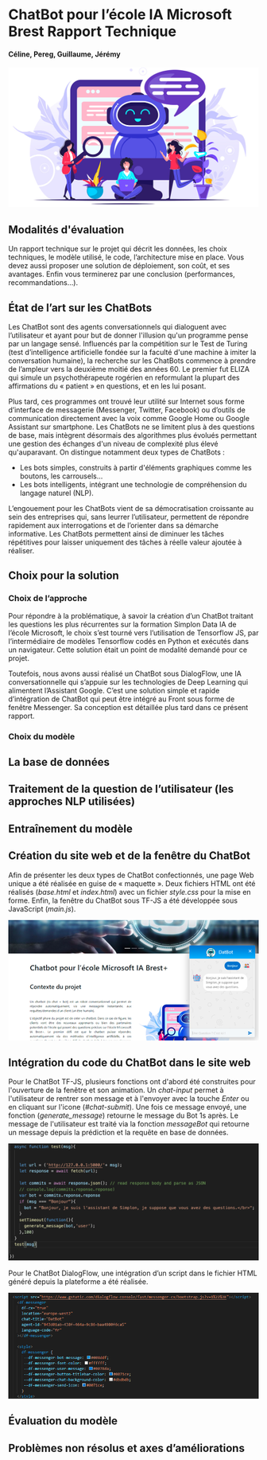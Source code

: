 # ChatBot pour l’école IA Microsoft Brest Rapport Technique
#### Céline, Pereg, Guillaume, Jérémy
![Presentation](Ressources/chatbot.jpg)
<br>

## Modalités d'évaluation
Un rapport technique sur le projet qui décrit les données, les choix techniques, le modèle utilisé, le code, l’architecture mise en place. Vous devez aussi proposer une solution de déploiement, son coût, et ses avantages. Enfin vous terminerez par une conclusion (performances, recommandations…).

## État de l’art sur les ChatBots
Les ChatBot sont des agents conversationnels qui dialoguent avec l’utilisateur et ayant pour but de donner l'illusion qu'un programme pense par un langage sensé. Influencés par la compétition sur le Test de Turing (test d’intelligence artificielle fondée sur la faculté d'une machine à imiter la conversation humaine), la recherche sur les ChatBots commence à prendre de l’ampleur vers la deuxième moitié des années 60. Le premier fut ELIZA qui simule un psychothérapeute rogérien en reformulant la plupart des affirmations du « patient » en questions, et en les lui posant.

Plus tard, ces programmes ont trouvé leur utilité sur Internet sous forme d’interface de messagerie (Messenger, Twitter, Facebook) ou d’outils de communication directement avec la voix comme Google Home ou Google Assistant sur smartphone.
Les ChatBots ne se limitent plus à des questions de base, mais intègrent désormais des algorithmes plus évolués permettant une gestion des échanges d'un niveau de complexité plus élevé qu'auparavant. 
On distingue notamment deux types de ChatBots : 
* Les bots simples, construits à partir d'éléments graphiques comme les boutons, les carrousels...
* Les bots intelligents, intégrant une technologie de compréhension du langage naturel (NLP).

L’engouement pour les ChatBots vient de sa démocratisation croissante au sein des entreprises qui, sans leurrer l’utilisateur, permettent de répondre rapidement aux interrogations et de l’orienter dans sa démarche informative. Les ChatBots permettent ainsi de diminuer les tâches répétitives pour laisser uniquement des tâches à réelle valeur ajoutée à réaliser.

## Choix pour la solution
### Choix de l’approche
Pour répondre à la problématique, à savoir la création d’un ChatBot traitant les questions les plus récurrentes sur la formation Simplon Data IA de l’école Microsoft, le choix s’est tourné vers l’utilisation de Tensorflow JS, par l’intermédiaire de modèles Tensorflow codés en Python et exécutés dans un navigateur. Cette solution était un point de modalité demandé pour ce projet.

Toutefois, nous avons aussi réalisé un ChatBot sous DialogFlow, une IA conversationnelle qui s’appuie sur les technologies de Deep Learning qui alimentent l’Assistant Google. C’est une solution simple et rapide d’intégration de ChatBot qui peut être intégré au Front sous forme de fenêtre Messenger. Sa conception est détaillée plus tard dans ce présent rapport.

### Choix du modèle
## La base de données
## Traitement de la question de l’utilisateur (les approches NLP utilisées)
## Entraînement du modèle 
## Création du site web et de la fenêtre du ChatBot
Afin de présenter les deux types de ChatBot confectionnés, une page Web unique a été réalisée en guise de « maquette ». Deux fichiers HTML ont été réalisés (*base.html* et *index.html*) avec un fichier *style.css* pour la mise en forme. Enfin, la fenêtre du ChatBot sous TF-JS a été développée sous JavaScript (*main.js*).

![Chatbot](Ressources/Web_presentation.png)

## Intégration du code du ChatBot dans le site web
Pour le ChatBot TF-JS, plusieurs fonctions ont d'abord été construites pour l'ouverture de la fenêtre et son animation. Un *chat-input* permet à l'utilisateur de rentrer son message et à l'envoyer avec la touche *Enter* ou en cliquant sur l'icone (*#chat-submit*). Une fois ce message envoyé, une fonction (*generate_message*) retourne le message du Bot 1s après. Le message de l'utilisateur est traité via la fonction *messageBot* qui retourne un message depuis la prédiction et la requête en base de données.

![Chatbot](Ressources/Script_TFJS.png)

Pour le ChatBot DialogFlow, une intégration d’un script dans le fichier HTML généré depuis la plateforme a été réalisée.

![Script DialogFlow](Ressources/Script_dialogflow.png)

## Évaluation du modèle
## Problèmes non résolus et axes d’améliorations

